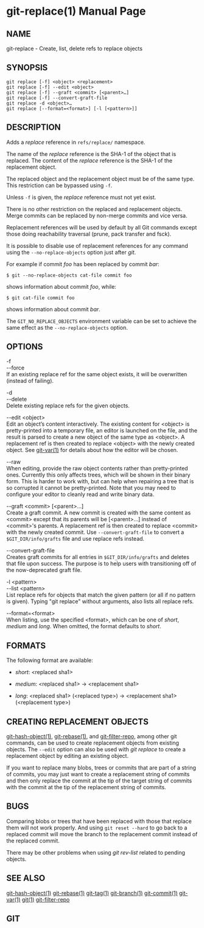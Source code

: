 # git-replace(1) Manual Page

## NAME

git-replace - Create, list, delete refs to replace objects

## SYNOPSIS

    git replace [-f] <object> <replacement>
    git replace [-f] --edit <object>
    git replace [-f] --graft <commit> [<parent>…​]
    git replace [-f] --convert-graft-file
    git replace -d <object>…​
    git replace [--format=<format>] [-l [<pattern>]]

## DESCRIPTION

Adds a _replace_ reference in `refs/replace/` namespace.

The name of the _replace_ reference is the SHA-1 of the object that is replaced. The content of the _replace_ reference is the SHA-1 of the replacement object.

The replaced object and the replacement object must be of the same type. This restriction can be bypassed using `-f`.

Unless `-f` is given, the _replace_ reference must not yet exist.

There is no other restriction on the replaced and replacement objects. Merge commits can be replaced by non-merge commits and vice versa.

Replacement references will be used by default by all Git commands except those doing reachability traversal (prune, pack transfer and fsck).

It is possible to disable use of replacement references for any command using the `--no-replace-objects` option just after _git_.

For example if commit _foo_ has been replaced by commit _bar_:

    $ git --no-replace-objects cat-file commit foo

shows information about commit _foo_, while:

    $ git cat-file commit foo

shows information about commit _bar_.

The `GIT_NO_REPLACE_OBJECTS` environment variable can be set to achieve the same effect as the `--no-replace-objects` option.

## OPTIONS

-f  
--force  
If an existing replace ref for the same object exists, it will be overwritten (instead of failing).

-d  
--delete  
Delete existing replace refs for the given objects.

--edit &lt;object&gt;  
Edit an object’s content interactively. The existing content for &lt;object&gt; is pretty-printed into a temporary file, an editor is launched on the file, and the result is parsed to create a new object of the same type as &lt;object&gt;. A replacement ref is then created to replace &lt;object&gt; with the newly created object. See [git-var(1)](git-var.html) for details about how the editor will be chosen.

--raw  
When editing, provide the raw object contents rather than pretty-printed ones. Currently this only affects trees, which will be shown in their binary form. This is harder to work with, but can help when repairing a tree that is so corrupted it cannot be pretty-printed. Note that you may need to configure your editor to cleanly read and write binary data.

--graft &lt;commit&gt; \[&lt;parent&gt;…​\]  
Create a graft commit. A new commit is created with the same content as &lt;commit&gt; except that its parents will be \[&lt;parent&gt;…​\] instead of &lt;commit&gt;'s parents. A replacement ref is then created to replace &lt;commit&gt; with the newly created commit. Use `--convert-graft-file` to convert a `$GIT_DIR/info/grafts` file and use replace refs instead.

--convert-graft-file  
Creates graft commits for all entries in `$GIT_DIR/info/grafts` and deletes that file upon success. The purpose is to help users with transitioning off of the now-deprecated graft file.

-l &lt;pattern&gt;  
--list &lt;pattern&gt;  
List replace refs for objects that match the given pattern (or all if no pattern is given). Typing "git replace" without arguments, also lists all replace refs.

--format=&lt;format&gt;  
When listing, use the specified &lt;format&gt;, which can be one of _short_, _medium_ and _long_. When omitted, the format defaults to _short_.

## FORMATS

The following format are available:

- _short_: &lt;replaced sha1&gt;

- _medium_: &lt;replaced sha1&gt; → &lt;replacement sha1&gt;

- _long_: &lt;replaced sha1&gt; (&lt;replaced type&gt;) → &lt;replacement sha1&gt; (&lt;replacement type&gt;)

## CREATING REPLACEMENT OBJECTS

[git-hash-object(1)](git-hash-object.html), [git-rebase(1)](git-rebase.html), and [git-filter-repo](https://github.com/newren/git-filter-repo), among other git commands, can be used to create replacement objects from existing objects. The `--edit` option can also be used with _git replace_ to create a replacement object by editing an existing object.

If you want to replace many blobs, trees or commits that are part of a string of commits, you may just want to create a replacement string of commits and then only replace the commit at the tip of the target string of commits with the commit at the tip of the replacement string of commits.

## BUGS

Comparing blobs or trees that have been replaced with those that replace them will not work properly. And using `git reset --hard` to go back to a replaced commit will move the branch to the replacement commit instead of the replaced commit.

There may be other problems when using _git rev-list_ related to pending objects.

## SEE ALSO

[git-hash-object(1)](git-hash-object.html) [git-rebase(1)](git-rebase.html) [git-tag(1)](git-tag.html) [git-branch(1)](git-branch.html) [git-commit(1)](git-commit.html) [git-var(1)](git-var.html) [git(1)](git.html) [git-filter-repo](https://github.com/newren/git-filter-repo)

## GIT
